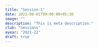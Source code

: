 ```yaml
---
title: "Session-1"
date: 2021-08-01T09:00:00+05:30
image: ""
description: "This is meta description."
club: "Sessions"
ayear: "2021-22"
draft: true
---
```



